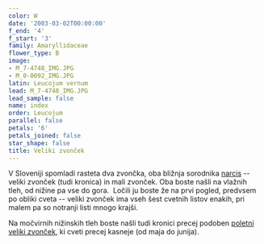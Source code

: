 ```yaml
---
color: W
date: '2003-03-02T00:00:00'
f_end: '4'
f_start: '3'
family: Amaryllidaceae
flower_type: B
image:
- M_7-4748_IMG.JPG
- M_0-0092_IMG.JPG
latin: Leucojum vernum
lead: M_7-4748_IMG.JPG
lead_sample: false
name: index
order: Leucojum
parallel: false
petals: '6'
petals_joined: false
star_shape: false
title: Veliki zvonček
---
```

V Sloveniji spomladi rasteta dva zvončka, oba bližnja sorodnika [narcis](../../daffodils/narcise.asp) -- veliki zvonček (tudi kronica) in mali zvonček. Oba boste našli na vlažnih tleh, od nižine pa vse do gora.  Ločili ju boste že na prvi pogled, predvsem po obliki cveta -- veliki zvonček ima vseh šest cvetnih listov enakih, pri malem pa so notranji listi mnogo krajši.

Na močvirnih nižinskih tleh boste našli tudi kronici precej podoben [poletni veliki zvonček](../LeucojumAestivum(PoletniVelikiZvoncek)/index.asp), ki cveti precej kasneje (od maja do junija).
